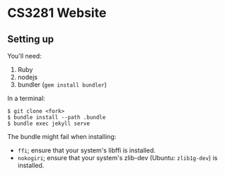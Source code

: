 # CS3281 Website
## Setting up
You'll need:

 1. Ruby
 2. nodejs
 3. bundler (`gem install bundler`)

In a terminal:

```shell
$ git clone <fork>
$ bundle install --path .bundle
$ bundle exec jekyll serve
```

The bundle might fail when installing:
 - `ffi`; ensure that your system's libffi is installed.
 - `nokogiri`; ensure that your system's zlib-dev (Ubuntu: `zlib1g-dev`) is installed.

